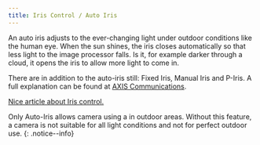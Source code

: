 ```yaml
---
title: Iris Control / Auto Iris
---
```


An auto iris adjusts to the ever-changing light under outdoor conditions like the human eye. When the sun shines, the iris closes automatically
so that less light to the image processor falls. Is it, for example darker through a cloud, it opens the iris to allow more light to come in. 

There are in addition to the auto-iris still: Fixed Iris, Manual Iris and P-Iris.
A full explanation can be found at <a href="https://www.axis.com/learning/web-articles/technical-guide-to-network-video/types-of-iris" target="_blank">AXIS Communications</a>.  

<a href="https://www.videosurveillance.com/tech/camera-iris.asp" target="_blank">Nice article about Iris control.</a>

Only Auto-Iris allows camera using a in outdoor areas. Without this feature, a camera is not suitable for all light conditions and not for
perfect outdoor use.
{: .notice--info}
